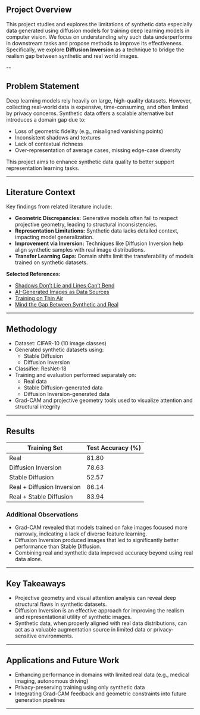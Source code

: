 ## Project Overview

This project studies and explores the limitations of synthetic data especially data generated using diffusion models for training deep learning models in computer vision. We focus on understanding why such data underperforms in downstream tasks and propose methods to improve its effectiveness. Specifically, we explore **Diffusion Inversion** as a technique to bridge the realism gap between synthetic and real world images.

--

## Problem Statement

Deep learning models rely heavily on large, high-quality datasets. However, collecting real-world data is expensive, time-consuming, and often limited by privacy concerns. Synthetic data offers a scalable alternative but introduces a domain gap due to:

- Loss of geometric fidelity (e.g., misaligned vanishing points)
- Inconsistent shadows and textures
- Lack of contextual richness
- Over-representation of average cases, missing edge-case diversity

This project aims to enhance synthetic data quality to better support representation learning tasks.

---

## Literature Context

Key findings from related literature include:

- **Geometric Discrepancies:** Generative models often fail to respect projective geometry, leading to structural inconsistencies.
- **Representation Limitations:** Synthetic data lacks detailed context, impacting model generalization.
- **Improvement via Inversion:** Techniques like Diffusion Inversion help align synthetic samples with real image distributions.
- **Transfer Learning Gaps:** Domain shifts limit the transferability of models trained on synthetic datasets.

**Selected References:**
- [Shadows Don’t Lie and Lines Can’t Bend](https://projective-geometry.github.io/)
- [AI-Generated Images as Data Sources](https://arxiv.org/pdf/2310.01830)
- [Training on Thin Air](https://sites.google.com/view/diffusion-inversion)
- [Mind the Gap Between Synthetic and Real](https://arxiv.org/pdf/2405.03243)

---

## Methodology

- Dataset: CIFAR-10 (10 image classes)
- Generated synthetic datasets using:
  - Stable Diffusion
  - Diffusion Inversion
- Classifier: ResNet-18
- Training and evaluation performed separately on:
  - Real data
  - Stable Diffusion-generated data
  - Diffusion Inversion-generated data
- Grad-CAM and projective geometry tools used to visualize attention and structural integrity

---

## Results

| Training Set                | Test Accuracy (%) |
|----------------------------|-------------------|
| Real                       | 81.80             |
| Diffusion Inversion        | 78.63             |
| Stable Diffusion           | 52.57             |
| Real + Diffusion Inversion | 86.14             |
| Real + Stable Diffusion    | 83.94             |

### Additional Observations

- Grad-CAM revealed that models trained on fake images focused more narrowly, indicating a lack of diverse feature learning.
- Diffusion Inversion produced images that led to significantly better performance than Stable Diffusion.
- Combining real and synthetic data improved accuracy beyond using real data alone.

---

## Key Takeaways

- Projective geometry and visual attention analysis can reveal deep structural flaws in synthetic datasets.
- Diffusion Inversion is an effective approach for improving the realism and representational utility of synthetic images.
- Synthetic data, when properly aligned with real data distributions, can act as a valuable augmentation source in limited data or privacy-sensitive environments.

---

## Applications and Future Work

- Enhancing performance in domains with limited real data (e.g., medical imaging, autonomous driving)
- Privacy-preserving training using only synthetic data
- Integrating Grad-CAM feedback and geometric constraints into future generation pipelines

---
